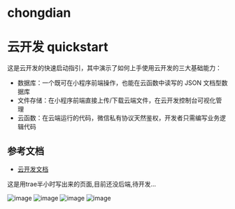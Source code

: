 # chongdian
# 云开发 quickstart

这是云开发的快速启动指引，其中演示了如何上手使用云开发的三大基础能力：

- 数据库：一个既可在小程序前端操作，也能在云函数中读写的 JSON 文档型数据库
- 文件存储：在小程序前端直接上传/下载云端文件，在云开发控制台可视化管理
- 云函数：在云端运行的代码，微信私有协议天然鉴权，开发者只需编写业务逻辑代码

## 参考文档

- [云开发文档](https://developers.weixin.qq.com/miniprogram/dev/wxcloud/basis/getting-started.html)

这是用trae半小时写出来的页面,目前还没后端,待开发...


![image](https://github.com/user-attachments/assets/12ae52ef-3a6f-44b7-a6b7-8fdb55a2a00c)
![image](https://github.com/user-attachments/assets/1382ea21-8b08-4dc3-a624-331065fcdb45)
![image](https://github.com/user-attachments/assets/4fbe8b12-f2d9-4c90-af69-90b1a7c794d8)
![image](https://github.com/user-attachments/assets/b51bde3a-52ea-4c29-b6ed-fb6f89ecab19)

